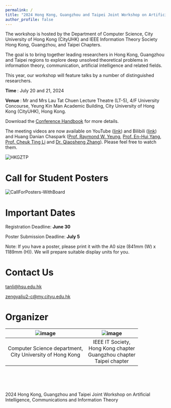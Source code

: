 ```yaml
---
permalink: /
title: "2024 Hong Kong, Guangzhou and Taipei Joint Workshop on Artificial Intelligence, Communications and Information Theory (AICIT2024)"
author_profile: false
---
```



The workshop is hosted by the Department of Computer Science, City University of Hong Kong (CityUHK) and IEEE Information Theory Society Hong Kong, Guangzhou, and Taipei Chapters. 

The goal is to bring together leading researchers in Hong Kong, Guangzhou and Taipei regions to explore deep unsolved theoretical problems in information theory, communication, artificial intelligence and related fields.

This year, our workshop will feature talks by a number of distinguished researchers.

<strong> Time </strong>: July 20 and 21, 2024


<strong> Venue </strong>: Mr and Mrs Lau Tat Chuen Lecture Theatre (LT-5), 4/F University Concourse, Yeung Kin Man Academic Building, City University of Hong Kong (CityUHK), Hong Kong.


Download the [Conference Handbook](https://qr61.cn/on1kVO/qEEeE5A) for more details.

The meeting videos are now available on YouTube ([link](https://www.youtube.com/watch?v=ffh9HXbQ8W8&list=PLYr2FSLtxgLdnKu-f5AZCgFcWJyh1UCu6)) and Bilibili ([link](https://www.bilibili.com/video/BV169HDesEFf/?spm_id_from=333.788&vd_source=1160e0877225e5cf55e7146859606b74)) and Huang Danian Chaspark ([Prof. Raymond W. Yeung](https://www.chaspark.com/#/coffeeHours/media/1046481421635383296), [Prof. En-Hui Yang](https://www.chaspark.com/#/coffeeHours/media/1045074458573762560), [Prof. Cheuk Ting Li](https://www.chaspark.com/#/coffeeHours/media/1046482785583362048) and [Dr. Qiaosheng Zhang](https://www.chaspark.com/#/coffeeHours/media/1046481914296397824)). Please feel free to watch them.



![HKGZTP](https://github.com/HKGZTP/HKGZTP.github.io/assets/167737479/d215d194-3a83-4045-b44e-2514861bff60)

Call for Student Posters
=====
![CallForPosters-WithBoard](https://github.com/user-attachments/assets/93ff4602-1215-459a-923f-35aaadb250af)


Important Dates
=====

Registration Deadline: <strong> June 30 </strong>

Poster Submission Deadline: <strong> July 5 </strong>

Note: If you have a poster, please print it with the A0 size (841mm (W) x 1189mm (H)). We will prepare suitable display units for you.

Contact Us
=====

tanli@hsu.edu.hk

zengyaliu2-c@my.cityu.edu.hk

Organizer
=====

|![image](https://github.com/HKGZTP/HKGZTP.github.io/assets/167737479/7139a1c8-4699-4e6a-839b-c03d1a3af410) | ![image](https://github.com/HKGZTP/HKGZTP.github.io/assets/167737479/6d2ee4ec-2412-4e2c-a8ff-6e328fdf5258) |
|------------------------------------------------------------------------------------------------------------|------------------------------------------------------------------------------------------------------------|
| <center>Computer Science department, <br> City University of Hong Kong</center>                            | <center>IEEE IT Society, <br> Hong Kong chapter <br> Guangzhou chapter <br> Taipei chapter</center>         |



<br /><br /><br />


2024 Hong Kong, Guangzhou and Taipei Joint Workshop on Artificial Intelligence, Communications and Information Theory




